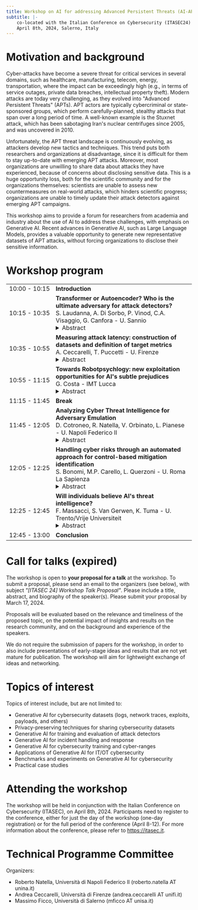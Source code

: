 ```yaml
---
title: Workshop on AI for addressing Advanced Persistent Threats (AI-APT)
subtitle: |-
    co-located with the Italian Conference on Cybersecurity (ITASEC24)
    April 8th, 2024, Salerno, Italy
---
```


# Motivation and background

Cyber-attacks have become a severe threat for critical services in several domains, such as healthcare, manufacturing, telecom, energy, transportation, where the impact can be exceedingly high (e.g., in terms of service outages, private data breaches, intellectual property theft). Modern attacks are today very challenging, as they evolved into "Advanced Persistent Threats" (APTs). APT actors are typically cybercriminal or state-sponsored groups, which perform carefully-planned, stealthy attacks that span over a long period of time. A well-known example is the Stuxnet attack, which has been sabotaging Iran's nuclear centrifuges since 2005, and was uncovered in 2010.

Unfortunately, the APT threat landscape is continuously evolving, as attackers develop new tactics and techniques. This trend puts both researchers and organizations at disadvantage, since it is difficult for them to stay up-to-date with emerging APT attacks. Moreover, most organizations are unwilling to share data about attacks they have experienced, because of concerns about disclosing sensitive data. This is a huge opportunity loss, both for the scientific community and for the organizations themselves: scientists are unable to assess new countermeasures on real-world attacks, which hinders scientific progress; organizations are unable to timely update their attack detectors against emerging APT campaigns.

This workshop aims to provide a forum for researchers from academia and industry about the use of AI to address these challenges, with emphasis on Generative AI. Recent advances in Generative AI, such as Large Language Models, provides a valuable opportunity to generate new representative datasets of APT attacks, without forcing organizations to disclose their sensitive information.

# Workshop program

<table>
  <tr>
    <td nowrap="nowrap">10:00 - 10:15</td>
    <td><b>Introduction</b></td>
  </tr>
  <tr>
    <td nowrap="nowrap">10:15 - 10:35</td>
    <td><b>Transformer or Autoencoder? Who is the ultimate adversary for attack detectors?</b><br/>S. Laudanna, A. Di Sorbo, P. Vinod, C.A. Visaggio, G. Canfora - U. Sannio<br/><details><summary>Abstract</summary>In recent years, Machine Learning (ML) approaches have been widely adopted for computer security tasks, including network intrusion detection and malware detection. However, linear and non-linear MLbased classifiers are vulnerable to adversarial examples created to deceive the classifiers. Generative Adversarial Networks (GAN) are architectures based on neural networks capable of successfully producing adversarial samples. In this study, we compare the performance of two GAN architectures based on either Transformer or Autoencoder networks in two distinct domains: Network Intrusion Detection Systems (NIDS) and mobile malware detection. We aim to evaluate their performance in terms of both effectiveness (i.e., the ability of the GAN-generated samples to reduce the detection rate of the targeted classifier) and efficiency (i.e., the capability of achieving the desired goal with fewer training epochs). Our findings reveal that the Transformerbased GAN outperforms the Autoencoder-based GAN, generating high-quality adversarial samples able to deceive both ML-based NIDS and ML-based malware detectors. Furthermore, in both scenarios, the Transformerbased architecture achieves a high deception efficacy through a reduced number of training epochs. This research sheds light on the relevance of GAN architectures, particularly Transformer-based models, and the need to consider samples produced by this architecture for improving the robustness of ML-based security solutions.</details></td>
  </tr>
  <tr>
    <td nowrap="nowrap">10:35 - 10:55</td>
    <td><b>Measuring attack latency: construction of datasets and definition of target metrics</b><br/>A. Ceccarelli, T. Puccetti - U. Firenze<br/><details><summary>Abstract</summary></details></td>
  </tr>
  <tr>
    <td nowrap="nowrap">10:55 - 11:15</td>
    <td><b>Towards Robotpsychlogy: new exploitation opportunities for AI's subtle prejudices</b><br/>G. Costa - IMT Lucca<br/><details><summary>Abstract</summary>Machine Learning includes several powerful techniques that are revolutionizing our society in many ways. As a result, several activities that once were regarded as prerogatives of the human brain, can now be delegated to computers. The main promise is that these algorithms are free from many flaws typical of the human nature.  In this talk we will discuss this assumption and show that, in fact, some critical weaknesses of human beings are also affecting ML, perhaps in new, surprising and subtle ways. Moreover, we will understand some of the reasons why these mistakes are difficult to be spotted out and possible techniques to detect them.</details></td>
  </tr>
  <tr>
    <td nowrap="nowrap">11:15 - 11:45</td>
    <td><b>Break</b></td>
  </tr>
  <tr>
    <td nowrap="nowrap">11:45 - 12:05</td>
    <td><b>Analyzing Cyber Threat Intelligence for Adversary Emulation</b><br/>D. Cotroneo, R. Natella, V. Orbinato, L. Pianese - U. Napoli Federico II<br/><details><summary>Abstract</summary>Nowadays, organizations are facing sophisticated cybersecurity attacks, known as Advanced Persistent Threats (APTs), in terms of the number of stages and variety of techniques. Knowledge about APTs can be gained from sources of Cyber Threat Intelligence (CTI), such as incident reports and leaked documents. Unfortunately, these sources are often in unstructured natural language and are not actionable for automated testing of cybersecurity defenses (Adversary Emulation). This work investigates Machine Learning (ML) techniques to extract CTI from unstructured sources to support Adversary Emulation. We analyze several ML models and strategies and evaluate their accuracy on real-world CTI documents. The experimental results show that the best accuracy can be achieved by fine-tuning Large Language Models (LLM) with our dataset of CTI, in combination with sentence clustering and summarization.</details></td>
  </tr>
  <tr>
    <td nowrap="nowrap">12:05 - 12:25</td>
    <td><b>Handling cyber risks through an automated approach for control-based mitigation identification</b><br/>S. Bonomi, M.P. Carello, L. Querzoni - U. Roma La Sapienza<br/><details><summary>Abstract</summary>Identifying, assessing and managing cyber risks is a critical task for managing the overall cyber security of every company. The risk management process is currently well defined and supported by several standards and guidelines but it currently requires a significant effort from human operators that manually analyze vulnerabilities, identify the related risks and define the most appropriate treatment to contain the organization exposure to cyber attacks. Thus, the current implementation of the process is time consuming and requires well experienced analyst. Recently, some MAPE-K based Architectures have been proposed to partially automate the risk management process but they still rely on a preconfigured list of mitigation actions that need to be defined by humans. In our research, we take a step in this direction and we propose a method to (semi)-automatically identify and suggest the implementation of specific security controls with the aim of mitigating the identified risks. To this aim, we rely on two NLP models, based on the BERT architecture, to quantify the relevance of security controls to solve specific vulnerabilities and it turns to reduce the overall risk level.</details></td>
  </tr>
  <tr>
    <td nowrap="nowrap">12:25 - 12:45</td>
    <td><b>Will individuals believe AI's threat intelligence?</b><br/>F. Massacci, S. Van Gerwen, K. Tuma - U. Trento/Vrije Universiteit<br/><details><summary>Abstract</summary>The uncertainty that comes with diverse intelligence sources leaves room for biased judgements, which is still not well understood. We present a controlled experiment with two groups of participants, one who is knowledgeable of the security domain and one that is knowledgeable of the AI domain to measure the bias introduced by the source of intelligence (human vs algorithmic). Each of the 𝑛 = 19 + 21 participants analyzed eight threat intelligence reports from the Dutch National Cyber Security Center where a final recommendation was manipulated as for coming from a human expert or an AI algorithm. Our findings revealed that the type of source had only an impact on the agreement with a recommendation when knowledge of the AI domain was present. The perceived bias significantly differed only when knowledge about the decision domain was present. The difference in knowledge by the groups yielded a skewed preference for AI (for the security group) and for humans (for the AI group) but not significantly. This work is supported by the NWO KIC project HEWSTI and the European Project Sec4AI4Sec.
</details></td>
  </tr>
  <tr>
    <td nowrap="nowrap">12:45 - 13:00</td>
    <td><b>Conclusion</b></td>
  </tr>
</table>


# Call for talks (expired)

The workshop is open to <b>your proposal for a talk</b> at the workshop. To submit a proposal, please send an email to the organizers (see below), with subject <i>"[ITASEC 24] Workshop Talk Proposal"</i>. Please include a title, abstract, and biography of the speaker(s). Please submit your proposal by March 17, 2024.

Proposals will be evaluated based on the relevance and timeliness of the proposed topic, on the potential impact of insights and results on the research community, and on the background and experience of the speakers.

We do not require the submission of papers for the workshop, in order to also include presentations of early-stage ideas and results that are not yet mature for publication. The workshop will aim for lightweight exchange of ideas and networking.


# Topics of interest

Topics of interest include, but are not limited to:
<ul>
<li>Generative AI for cybersecurity datasets (logs, network traces, exploits, payloads, and others)</li>
<li>Privacy-preserving techniques for sharing cybersecurity datasets</li>
<li>Generative AI for training and evaluation of attack detectors</li>
<li>Generative AI for incident handling and response</li>
<li>Generative AI for cybersecurity training and cyber-ranges</li>
<li>Applications of Generative AI for IT/OT cybersecurity</li>
<li>Benchmarks and experiments on Generative AI for cybersecurity</li>
<li>Practical case studies</li>
</ul>



# Attending the workshop

The workshop will be held in conjunction with the Italian Conference on Cybersecurity (ITASEC), on April 8th, 2024. Participants need to register to the conference, either for just the day of the workshop (one-day registration) or for the full period of the conference (April 8-12). For more information about the conference, please refer to <a href="https://itasec.it">https://itasec.it</a>.


# Technical Programme Committee

Organizers:
<ul>
<li>Roberto Natella, Università di Napoli Federico II (roberto.natella AT unina.it)</li>
<li>Andrea Ceccarelli, Università di Firenze (andrea.ceccarelli AT unifi.it)</li>
<li>Massimo Ficco, Università di Salerno (mficco AT unisa.it)</li>
</ul>


